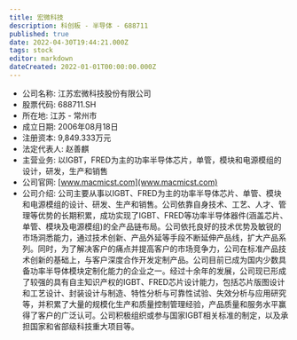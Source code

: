 ```yaml
---
title: 宏微科技
description: 科创板 - 半导体 - 688711
published: true
date: 2022-04-30T19:44:21.000Z
tags: stock
editor: markdown
dateCreated: 2022-01-01T00:00:00.000Z
---
```


- 公司名称: 江苏宏微科技股份有限公司
- 股票代码: 688711.SH
- 所在地: 江苏 - 常州市
- 成立日期: 2006年08月18日
- 注册资本: 9,849.333万元
- 法定代表人: 赵善麒
- 主营业务: 以IGBT，FRED为主的功率半导体芯片，单管，模块和电源模组的设计，研发，生产和销售
- 公司官网: [www.macmicst.com](www.macmicst.com)
- 公司介绍: 公司主要从事以IGBT、FRED为主的功率半导体芯片、单管、模块和电源模组的设计、研发、生产和销售。公司依靠自身技术、工艺、人才、管理等优势的长期积累，成功实现了IGBT、FRED等功率半导体器件(涵盖芯片、单管、模块及电源模组)的全产品链布局。公司依托良好的技术优势及敏锐的市场洞悉能力，通过技术创新、产品外延等手段不断延伸产品线，扩大产品系列。同时，为了解决客户的痛点并提高客户的市场竞争力，公司在标准产品技术创新的基础上，与客户深度合作开发定制产品。公司目前已成为国内少数具备功率半导体模块定制化能力的企业之一。经过十余年的发展，公司现已形成了较强的具有自主知识产权的IGBT、FRED芯片设计能力，包括芯片版图设计和工艺设计、封装设计与制造、特性分析与可靠性试验、失效分析与应用研究等，并积累了大量的规模化生产和质量控制管理经验，产品质量和服务水平赢得了客户的广泛认可。公司积极组织或参与国家IGBT相关标准的制定，以及承担国家和省部级科技重大项目等。


